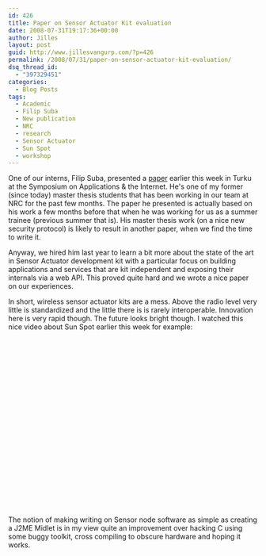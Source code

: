 ```yaml
---
id: 426
title: Paper on Sensor Actuator Kit evaluation
date: 2008-07-31T19:17:36+00:00
author: Jilles
layout: post
guid: http://www.jillesvangurp.com/?p=426
permalink: /2008/07/31/paper-on-sensor-actuator-kit-evaluation/
dsq_thread_id:
  - "397329451"
categories:
  - Blog Posts
tags:
  - Academic
  - Filip Suba
  - New publication
  - NRC
  - research
  - Sensor Actuator
  - Sun Spot
  - workshop
---
```

One of our interns, Filip Suba, presented a [paper](https://www.jillesvangurp.com/static/filipsuba-sensors.pdf) earlier this week in Turku at the Symposium on Applications &amp; the Internet. He's one of my former (since today) master thesis students that has been working in our team at NRC for the past few months. The paper he presented is actually based on his work a few months before that when he was working for us as a summer trainee (previous summer that is). His master thesis work (on a nice new security protocol) is likely to result in another paper, when we find the time to write it.

Anyway, we hired him last year to learn a bit more about the state of the art in Sensor Actuator development kit with a particular focus on building applications and services that are kit independent and exposing their internals via a web API. This proved quite hard and we wrote a nice paper on our experiences.

In short, wireless sensor actuator kits are a mess. Above the radio level very little is standardized and the little there is is rarely interoperable. Innovation here is very rapid though. The future looks bright though. I watched this nice video about Sun Spot earlier this week for example:
<p style="text-align: center;"><object width="425" height="344"><param name="movie" value="http://www.youtube.com/v/fGSObzubTfY&hl=en&fs=1"></param><param name="allowFullScreen" value="true"></param><embed src="http://www.youtube.com/v/fGSObzubTfY&hl=en&fs=1" type="application/x-shockwave-flash" allowfullscreen="true" width="425" height="344"></embed></object>

The notion of making writing on Sensor node software as simple as creating a J2ME Midlet is in my view quite an improvement over hacking C using some buggy toolkit, cross compiling to obscure hardware and hoping it works.